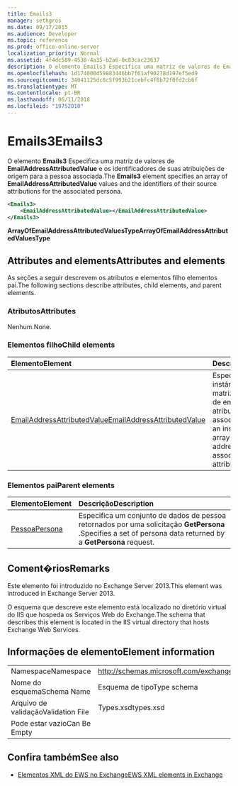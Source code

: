 ```yaml
---
title: Emails3
manager: sethgros
ms.date: 09/17/2015
ms.audience: Developer
ms.topic: reference
ms.prod: office-online-server
localization_priority: Normal
ms.assetid: 4f4dc589-4530-4a35-b2a6-0c83cac23637
description: O elemento Emails3 Especifica uma matriz de valores de EmailAddressAttributedValue e os identificadores de suas atribuições de origem para a pessoa associada.
ms.openlocfilehash: 1d174000d59883446bb7f61af90278d197ef5ed9
ms.sourcegitcommit: 34041125dc8c5f993b21cebfc4f8b72f0fd2cb6f
ms.translationtype: MT
ms.contentlocale: pt-BR
ms.lasthandoff: 06/11/2018
ms.locfileid: "19752010"
---
```

# <a name="emails3"></a><span data-ttu-id="80021-103">Emails3</span><span class="sxs-lookup"><span data-stu-id="80021-103">Emails3</span></span>

<span data-ttu-id="80021-104">O elemento **Emails3** Especifica uma matriz de valores de **EmailAddressAttributedValue** e os identificadores de suas atribuições de origem para a pessoa associada.</span><span class="sxs-lookup"><span data-stu-id="80021-104">The **Emails3** element specifies an array of **EmailAddressAttributedValue** values and the identifiers of their source attributions for the associated persona.</span></span> 
  
```XML
<Emails3>
    <EmailAddressAttributedValue></EmailAddressAttributedValue>
</Emails3>
```

 <span data-ttu-id="80021-105">**ArrayOfEmailAddressAttributedValuesType**</span><span class="sxs-lookup"><span data-stu-id="80021-105">**ArrayOfEmailAddressAttributedValuesType**</span></span>
## <a name="attributes-and-elements"></a><span data-ttu-id="80021-106">Attributes and elements</span><span class="sxs-lookup"><span data-stu-id="80021-106">Attributes and elements</span></span>

<span data-ttu-id="80021-107">As seções a seguir descrevem os atributos e elementos filho elementos pai.</span><span class="sxs-lookup"><span data-stu-id="80021-107">The following sections describe attributes, child elements, and parent elements.</span></span>
  
### <a name="attributes"></a><span data-ttu-id="80021-108">Atributos</span><span class="sxs-lookup"><span data-stu-id="80021-108">Attributes</span></span>

<span data-ttu-id="80021-109">Nenhum.</span><span class="sxs-lookup"><span data-stu-id="80021-109">None.</span></span>
  
### <a name="child-elements"></a><span data-ttu-id="80021-110">Elementos filho</span><span class="sxs-lookup"><span data-stu-id="80021-110">Child elements</span></span>

|<span data-ttu-id="80021-111">**Elemento**</span><span class="sxs-lookup"><span data-stu-id="80021-111">**Element**</span></span>|<span data-ttu-id="80021-112">**Descrição**</span><span class="sxs-lookup"><span data-stu-id="80021-112">**Description**</span></span>|
|:-----|:-----|
|[<span data-ttu-id="80021-113">EmailAddressAttributedValue</span><span class="sxs-lookup"><span data-stu-id="80021-113">EmailAddressAttributedValue</span></span>](emailaddressattributedvalue.md) <br/> |<span data-ttu-id="80021-114">Especifica uma instância de uma matriz de endereços de email e suas atribuições associadas.</span><span class="sxs-lookup"><span data-stu-id="80021-114">Specifies an instance of an array of email addresses and their associated attributions.</span></span>  <br/> |
   
### <a name="parent-elements"></a><span data-ttu-id="80021-115">Elementos pai</span><span class="sxs-lookup"><span data-stu-id="80021-115">Parent elements</span></span>

|<span data-ttu-id="80021-116">**Elemento**</span><span class="sxs-lookup"><span data-stu-id="80021-116">**Element**</span></span>|<span data-ttu-id="80021-117">**Descrição**</span><span class="sxs-lookup"><span data-stu-id="80021-117">**Description**</span></span>|
|:-----|:-----|
|[<span data-ttu-id="80021-118">Pessoa</span><span class="sxs-lookup"><span data-stu-id="80021-118">Persona</span></span>](persona.md) <br/> |<span data-ttu-id="80021-119">Especifica um conjunto de dados de pessoa retornados por uma solicitação **GetPersona** .</span><span class="sxs-lookup"><span data-stu-id="80021-119">Specifies a set of persona data returned by a **GetPersona** request.</span></span>  <br/> |
   
## <a name="remarks"></a><span data-ttu-id="80021-120">Coment�rios</span><span class="sxs-lookup"><span data-stu-id="80021-120">Remarks</span></span>

<span data-ttu-id="80021-121">Este elemento foi introduzido no Exchange Server 2013.</span><span class="sxs-lookup"><span data-stu-id="80021-121">This element was introduced in Exchange Server 2013.</span></span>
  
<span data-ttu-id="80021-122">O esquema que descreve este elemento está localizado no diretório virtual do IIS que hospeda os Serviços Web do Exchange.</span><span class="sxs-lookup"><span data-stu-id="80021-122">The schema that describes this element is located in the IIS virtual directory that hosts Exchange Web Services.</span></span>
  
## <a name="element-information"></a><span data-ttu-id="80021-123">Informações de elemento</span><span class="sxs-lookup"><span data-stu-id="80021-123">Element information</span></span>

|||
|:-----|:-----|
|<span data-ttu-id="80021-124">Namespace</span><span class="sxs-lookup"><span data-stu-id="80021-124">Namespace</span></span>  <br/> |http://schemas.microsoft.com/exchange/services/2006/types  <br/> |
|<span data-ttu-id="80021-125">Nome do esquema</span><span class="sxs-lookup"><span data-stu-id="80021-125">Schema Name</span></span>  <br/> |<span data-ttu-id="80021-126">Esquema de tipo</span><span class="sxs-lookup"><span data-stu-id="80021-126">Type schema</span></span>  <br/> |
|<span data-ttu-id="80021-127">Arquivo de validação</span><span class="sxs-lookup"><span data-stu-id="80021-127">Validation File</span></span>  <br/> |<span data-ttu-id="80021-128">Types.xsd</span><span class="sxs-lookup"><span data-stu-id="80021-128">types.xsd</span></span>  <br/> |
|<span data-ttu-id="80021-129">Pode estar vazio</span><span class="sxs-lookup"><span data-stu-id="80021-129">Can Be Empty</span></span>  <br/> ||
   
## <a name="see-also"></a><span data-ttu-id="80021-130">Confira também</span><span class="sxs-lookup"><span data-stu-id="80021-130">See also</span></span>



- [<span data-ttu-id="80021-131">Elementos XML do EWS no Exchange</span><span class="sxs-lookup"><span data-stu-id="80021-131">EWS XML elements in Exchange</span></span>](ews-xml-elements-in-exchange.md)

